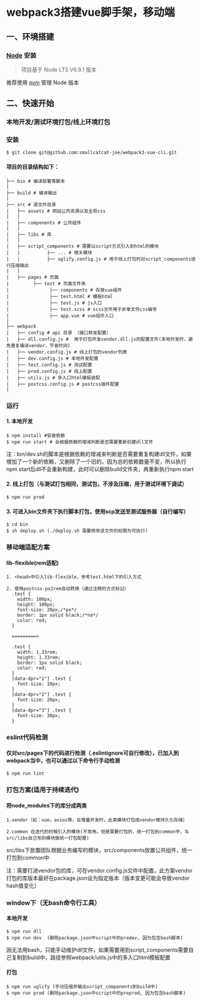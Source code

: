 # webpack3搭建vue脚手架，移动端

## 一、环境搭建
### [Node](https://nodejs.org/) 安装

> 项目基于 Node LTS V6.9.1 版本

推荐使用 [nvm](https://github.com/creationix/nvm) 管理 Node 版本

## 二、快速开始

### 本地开发/测试环境打包/线上环境打包

### 安装

```shell
$ git clone git@github.com:smallcatcat-joe/webpack3-vue-cli.git
```

#### 项目的目录结构如下：
```shell
├── bin # 编译部署等脚本
|
├── build # 编译输出
|
├── src # 源文件目录
|   ├── assets # 网站公共资源以及全局css
|   |
|   ├── components # 公共组件
|   |
|   ├── libs # 库
|   |
|   ├── script_components # 需要以script方式引入到html的模块
|   |          ├── ... # 相关模块
|   |          ├── uglify.config.js # 用于线上打包时对script_components进行压缩输出
|   |
|   ├── pages # 页面
|         ├── test # 页面文件夹
|               ├── components # 存放vue组件
|               ├── test.html # 模板html
|               ├── test.js # js入口
|               ├── test.scss # scss文件用于非单文件css编写
|               ├── app.vue # vue组件入口
|
├── webpack
|   ├── config # api 目录 （接口转发配置）
|   ├── dll.config.js #  用于打包开发vendor.dll.js的配置文件(本地开发时，避免重复编译vendor，节省时间)
|   ├── vendor.config.js # 线上打包的vendor列表
|   ├── dev.config.js # 本地开发配置
|   ├── test.config.js # 测试配置
|   ├── prod.config.js # 线上配置
|   ├── utils.js # 多入口html模板装配
|   ├── postcss.config.js # postcss插件配置
|
```

### 运行

#### 1. 本地开发

```
$ npm install #安装依赖
$ npm run start # 会根据依赖的增减判断是否需要重新创建dll文件
```

注：bin/dev.sh的脚本是根据依赖的增减来判断是否需要重复构建dll文件，如果增加了一个新的依赖，又删除了一个旧的，因为总的依赖数量不变，所以执行npm start后dll不会重新构建，此时可以删除build文件夹，再重新执行npm start


#### 2. 线上打包（与测试打包相同，测试包，不涉及压缩，用于测试环境下调试）

```
$ npm run prod
```

#### 3. 可进入bin文件夹下执行脚本打包，使用scp发送至测试服务器（自行编写）

```
$ cd bin
$ sh deploy.sh (./deploy.sh 需要修改该文件的权限为可执行)
```

### 移动端适配方案

#### lib-flexible(rem适配)

```
1. <head>中引入lib-flexible，参考test.html下的引入方式

2. 使用postcss-px2rem自动转换（通过注释的方式标记）
  .test {
    width: 100px;
    height: 100px;
    font-size: 20px;/*px*/
    border: 1px solid black;/*no*/
    color: red;
  }

  =========>

  .test {
    width: 1.33rem;
    height: 1.33rem;
    border: 1px solid black;
    color: red;
  }
  [data-dpr="1"] .test {
    font-size: 10px;
  }
  [data-dpr="2"] .test {
    font-size: 20px;
  }
  [data-dpr="3"] .test {
    font-size: 30px;
  }
```

### eslint代码检测

#### 仅对src/pages下的代码进行检测（.eslintignore可自行修改），已加入到webpack当中，也可以通过以下命令行手动检测

```
$ npm run lint
```

### 打包方案(适用于持续迭代)

#### 将node_modules下的库分成两类
```
1.vendor（如：vue，axios等，在增量开发时，此类模块打包成vendor做持久化存储）

2.common 在迭代的时候引入的模块(不常用，但是需要打包的，统一打包到common中，与src/libs自己写的模块做统一打包配置)
```
src/libs下放置团队根据业务编写的模块，src/components放置公共组件，统一打包到common中

注：需要打进vendor包的库，可在vendor.config.js文件中配置，此方案vendor打包的库版本最好在package.json设为指定版本（版本变更可能会导致vendor hash值变化）

### window下（无bash命令行工具）

#### 本地开发

```
$ npm run dll
$ npm run dev  (删除package.json中script中的predev, 因为包含bash脚本)
```

因无法用bash，只能手动维护dll文件，如果需要用到script_components需要自己复制到build中，路径参照webpack/utils.js中的多入口html模板配置

#### 打包

```
$ npm run uglify (手动压缩并输出script_components到build中)
$ npm run prod (删除package.json中script中的preprod, 因为包含bash脚本)
```
